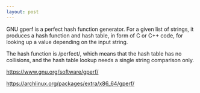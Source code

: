```yaml
---
layout: post
---
```



GNU gperf is a perfect hash function generator. For a given list of
strings, it produces a hash function and hash table, in form of C or C++
code, for looking up a value depending on the input string.

The hash function is /perfect/, which means that the hash table has no
collisions, and the hash table lookup needs a single string comparison
only.

https://www.gnu.org/software/gperf/

https://archlinux.org/packages/extra/x86_64/gperf/
